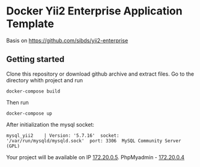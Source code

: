 Docker Yii2 Enterprise Application Template 
==============================================

Basis on <https://github.com/sibds/yii2-enterprise>

Getting started
-----
Clone this repository or download github archive and extract files. 
Go to the directory whith project and run
```
docker-compose build
```
Then run
```
docker-compose up
```
After initialization the mysql socket:

```
mysql_yii2    | Version: '5.7.16'  socket: '/var/run/mysqld/mysqld.sock'  port: 3306  MySQL Community Server (GPL)
```

Your project will be available on IP [172.20.0.5](http://172.20.0.5/). PhpMyadmin - [172.20.0.4](http://172.20.0.4/)